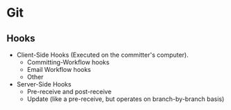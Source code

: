 # Git

## Hooks

+ Client-Side Hooks (Executed on the committer's computer).
    + Committing-Workflow hooks
    + Email Workflow hooks
    + Other
+ Server-Side Hooks
    + Pre-receive and post-receive
    + Update (like a pre-receive, but operates on branch-by-branch basis)

